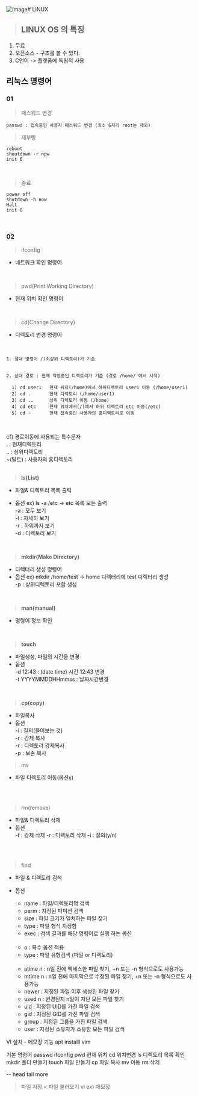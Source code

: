 ![image](https://github.com/user-attachments/assets/42c5786d-a235-428a-938c-6a1b0225d88a)# LINUX

> ## LINUX OS 의 특징

1. 무료
2. 오픈소스 - 구조를 볼 수 있다.
3. C언어 -> 플랫폼에 독립적 사용

## 리눅스 명령어

### 01

> 패스워드 변경

    passwd : 접속중인 사용자 패스워드 변경 (최소 6자리 root는 제외)

> 재부팅

    reboot
    shoutdown -r npw
    init 6

<br>

> 종료

    power off
    shutdown -h now
    Halt
    init 0

<br>

### 02

> ifconfig
* 네트워크 확인 명령어
<br>

> pwd(Print Working Directory)
* 현재 위치 확인 명령어
<br>

> cd(Change Directory)
* 디렉토리 변경 명령어
<br>
    
    1. 절대 명령어 /(최상위 디렉토리)가 기준     
        
        
    2. 상대 경로 : 현재 작업중인 디렉토리가 기준 (경로 /home/ 에서 시작) 
             
      1) cd user1 	현재 위치(/home)에서 하위디렉토리 user1 이동 (/home/user1)     
      2) cd .		현재 디렉토리 (/home/user1)     
      3) cd .. 		상위 디렉토리 이동 (/home)      
      4) cd etc		현재 위치에서(/)에서 하위 디렉토리 etc 이동(/etc)     
      5) cd ~		현재 접속중인 사용자의 홈디렉토리로 이동     

<br>

cf) 경로이동에 사용되는 특수문자 <br>
.  : 현재디렉토리 <br>
.. : 상위디렉토리 <br>
~(틸트) : 사용자의 홈디렉토리 <br>
<br>
> **ls(List)**
 * 파일& 디렉토리 목록 출력 <br>
 * 옵션 ex) ls -a /etc -> etc 목록 모든 출력 <br>
   -a : 모두 보기 <br>
   -l : 자세히 보기 <br>
   -r : 하위까지 보기 <br>
   -d : 디렉토리 보기  <br>

   <br>

> **mkdir(Make Directory)** <br>
 * 디렉터리 생성 명령어
 * 옵션 ex) mkdir /home/test -> home 디렉터리에 test 디렉터리 생성 <br>
  -p : 상위디렉토리 포함 생성<br>
<br>

> **man(manual)** <br>
* 명령어 정보 확인 <br>
<br>

> **touch** <br>
 * 파일생성, 파일의 시간을 변경 <br>
 * 옵션  <br>
  -d 12:43 :  (date time) 시간 12:43 변경 <br>
  -t YYYYMMDDHHmmss : 날짜시간변경 <br>
  <br>

> **cp(copy)** <br>
* 파일복사 <br>
* 옵션 <br>
  -i : 질의(믈어보는 것) <br>
  -r : 강제 복사 <br>
  -r : 디렉토리 강제복사 <br>
  -p : 보존 복사 <br>

> mv <br>
* 파일 디렉토리 이동(옵션x)

<br>
<br>

> rm(remove) <br>

* 파일& 디렉토리 삭제 <br>
* 옵션 <br>
  -f : 강제 삭제
  -r : 디렉토리 삭제
  -i : 질의(y/n)

<br>
<br>

> find <br>
* 파일 & 디렉토리 검색
* 옵션
  - name : 파일/디렉토리명 검색
  - perm : 지정된 퍼미션 검색
  - size : 파일 크기가 일치하는 파일 찾기
  - type : 파일 형식 지정함 
  - exec : 검색 결과를 해당 명령어로 실행 하는 옵션
  <br>

  - o	 : 복수 옵션 적용 <br>
  - type : 파일 유형검색 (파일 or 디렉토리) <br>
  
  <br>
  
  - atime n	: n일 전에 엑세스한 파일 찾기, +n 또는 -n 형식으로도 사용가능
  - mtime n	: n일 전에 마지막으로 수정된 파일 찾기, +n 또는 -n 형식으로도 사용가능
  - newer	: 지정된 파일 이후 생성된 파일 찾기
  - used n	: 변경된지 n일이 지난 모든 파일 찾기
  - uid	: 지정된 UID를 가진 파일 검색
  - gid	: 지정된 GID를 가진 파일 검색
  - group	: 지정된 그룹을 가진 파일 검색
  - user	: 지정된 소유자가 소유한 모든 파일 검색



VI  설치 - 메모장 기능
apt installl vim

기본 명령어
passwd
ifconfig
pwd 현재 위치
cd 위치변경
ls 디렉토리 목록 확인
mkdir 폴더 만들기 
touch 파일 만들기
cp 파일 복사
mv 이동
rm 삭제

--
head
tail
more
> 파일 저장
< 파일 불러오기
vi ex) 매모장
